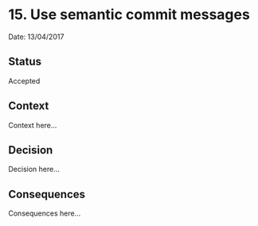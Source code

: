 # 15. Use semantic commit messages

Date: 13/04/2017

## Status

Accepted

## Context

Context here...

## Decision

Decision here...

## Consequences

Consequences here...
